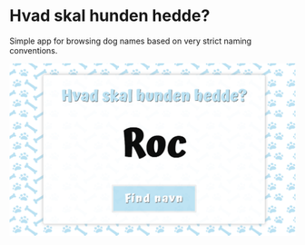 # Hvad skal hunden hedde?

Simple app for browsing dog names based on very strict naming conventions.

![Screenshot](./screenshot.png)
